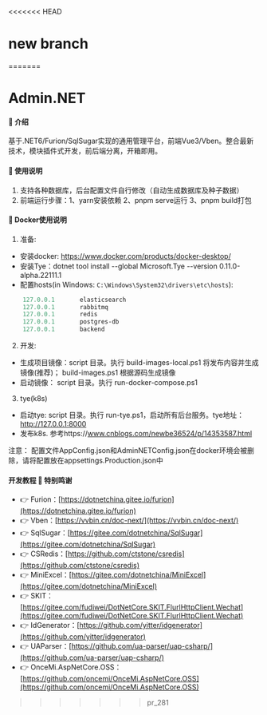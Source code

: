 <<<<<<< HEAD
# new branch
=======
# Admin.NET

#### 🎁 介绍
基于.NET6/Furion/SqlSugar实现的通用管理平台，前端Vue3/Vben。整合最新技术，模块插件式开发，前后端分离，开箱即用。


#### 📖 使用说明

1.  支持各种数据库，后台配置文件自行修改（自动生成数据库及种子数据）
2.  前端运行步骤：1、yarn安装依赖 2、pnpm serve运行 3、pnpm build打包


#### 📖 Docker使用说明
1.	准备:
* 安装docker: https://www.docker.com/products/docker-desktop/
* 安装Tye：dotnet tool install --global Microsoft.Tye --version 0.11.0-alpha.22111.1
* 配置hosts(in Windows: `C:\Windows\System32\drivers\etc\hosts`):

````powershell
	127.0.0.1       elasticsearch
	127.0.0.1       rabbitmq
	127.0.0.1       redis
	127.0.0.1       postgres-db
	127.0.0.1       backend
````
2.	开发:
* 生成项目镜像：script 目录。执行 build-images-local.ps1 将发布内容并生成镜像(推荐)； build-images.ps1 根据源码生成镜像
* 启动镜像： script 目录。执行 run-docker-compose.ps1

3. tye(k8s)
- 启动tye: script 目录。执行 run-tye.ps1，启动所有后台服务。tye地址：http://127.0.0.1:8000
- 发布k8s. 参考https://www.cnblogs.com/newbe36524/p/14353587.html


注意： 配置文件AppConfig.json和AdminNETConfig.json在docker环境会被删除，请将配置放在appsettings.Production.json中

	

#### 开发教程 💐 特别鸣谢
- 👉 Furion：[https://dotnetchina.gitee.io/furion](https://dotnetchina.gitee.io/furion)
- 👉 Vben：[https://vvbin.cn/doc-next/](https://vvbin.cn/doc-next/)
- 👉 SqlSugar：[https://gitee.com/dotnetchina/SqlSugar](https://gitee.com/dotnetchina/SqlSugar)
- 👉 CSRedis：[https://github.com/ctstone/csredis](https://github.com/ctstone/csredis)
- 👉 MiniExcel：[https://gitee.com/dotnetchina/MiniExcel](https://gitee.com/dotnetchina/MiniExcel)
- 👉 SKIT：[https://gitee.com/fudiwei/DotNetCore.SKIT.FlurlHttpClient.Wechat](https://gitee.com/fudiwei/DotNetCore.SKIT.FlurlHttpClient.Wechat)
- 👉 IdGenerator：[https://github.com/yitter/idgenerator](https://github.com/yitter/idgenerator)
- 👉 UAParser：[https://github.com/ua-parser/uap-csharp/](https://github.com/ua-parser/uap-csharp/)
- 👉 OnceMi.AspNetCore.OSS：[https://github.com/oncemi/OnceMi.AspNetCore.OSS](https://github.com/oncemi/OnceMi.AspNetCore.OSS)
>>>>>>> pr_281
